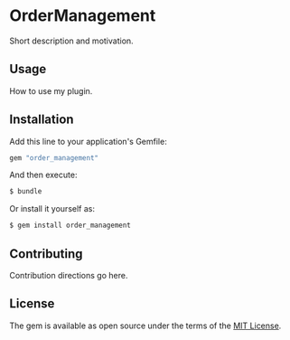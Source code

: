# OrderManagement
Short description and motivation.

## Usage
How to use my plugin.

## Installation
Add this line to your application's Gemfile:

```ruby
gem "order_management"
```

And then execute:
```bash
$ bundle
```

Or install it yourself as:
```bash
$ gem install order_management
```

## Contributing
Contribution directions go here.

## License
The gem is available as open source under the terms of the [MIT License](https://opensource.org/licenses/MIT).
